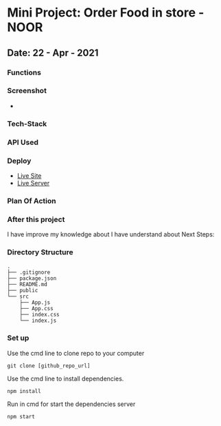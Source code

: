 # Mini Project: Order Food in store - NOOR

## Date: 22 - Apr - 2021

### Functions

### Screenshot

- <img src="" alt=""/>

### Tech-Stack

### API Used

### Deploy

- [Live Site](link)
- [Live Server](link)

### Plan Of Action

### After this project

I have improve my knowledge about
I have understand about
Next Steps:

### Directory Structure

```
.
├── .gitignore
├── package.json
├── README.md
├── public
└── src
    ├── App.js
    ├── App.css
    ├── index.css
    └── index.js
```

### Set up

Use the cmd line to clone repo to your computer

```
git clone [github_repo_url]
```

Use the cmd line to install dependencies.

```
npm install
```

Run in cmd for start the dependencies server

```
npm start
```
